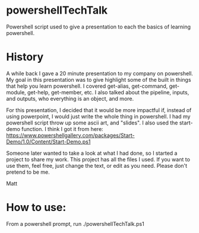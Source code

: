 # powershellTechTalk
Powershell script used to give a presentation to each the basics of learning powershell.

# History
A while back I gave a 20 minute presentation to my company on powershell.  My goal in this presentation was to give highlight some of the built in things that help you learn powershell.  I covered get-alias, get-command, get-module, get-help, get-member, etc.  I also talked about the pipeline, inputs, and outputs, who everything is an object, and more.

For this presentation, I decided that it would be more impactful if, instead of using powerpoint, I would just write the whole thing in powershell.  I had my powershell script throw up some ascii art, and "slides".  I also used the start-demo function.  I think I got it from here: https://www.powershellgallery.com/packages/Start-Demo/1.0/Content/Start-Demo.ps1

Someone later wanted to take a look at what I had done, so I started a project to share my work.  This project has all the files I used.  If you want to use them, feel free, just change the text, or edit as you need.  Please don't pretend to be me.

Matt

# How to use:
From a powershell prompt, run ./powershellTechTalk.ps1
